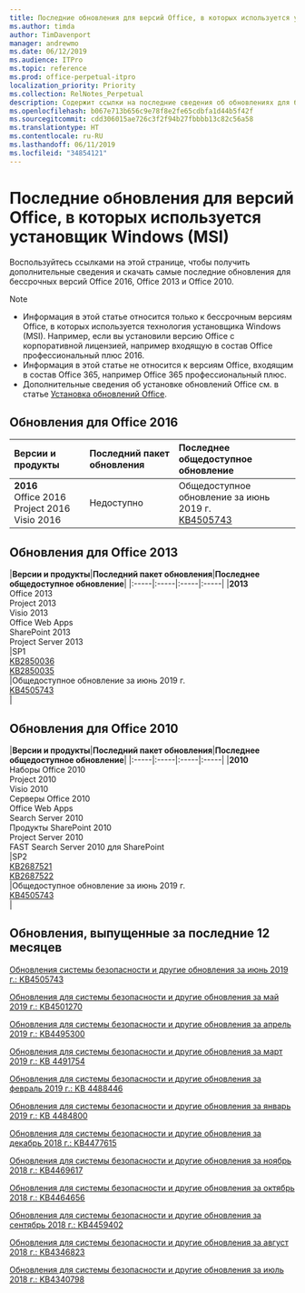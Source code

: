 ```yaml
---
title: Последние обновления для версий Office, в которых используется установщик Windows (MSI)
ms.author: timda
author: TimDavenport
manager: andrewmo
ms.date: 06/12/2019
ms.audience: ITPro
ms.topic: reference
ms.prod: office-perpetual-itpro
localization_priority: Priority
ms.collection: RelNotes_Perpetual
description: Содержит ссылки на последние сведения об обновлениях для бессрочных версий Office 2016, Office 2013 и Office 2010 для ИТ-специалистов
ms.openlocfilehash: b067e713b656c9e78f8e2fe65cdbfa1d44b5f42f
ms.sourcegitcommit: cdd306015ae726c3f2f94b27fbbbb13c82c56a58
ms.translationtype: HT
ms.contentlocale: ru-RU
ms.lasthandoff: 06/11/2019
ms.locfileid: "34854121"
---
```

# <a name="latest-updates-for-versions-of-office-that-use-windows-installer-msi"></a>Последние обновления для версий Office, в которых используется установщик Windows (MSI)

Воспользуйтесь ссылками на этой странице, чтобы получить дополнительные сведения и скачать самые последние обновления для бессрочных версий Office 2016, Office 2013 и Office 2010.
  
 
> [!NOTE]
> - Информация в этой статье относится только к бессрочным версиям Office, в которых используется технология установщика Windows (MSI). Например, если вы установили версию Office с корпоративной лицензией, например входящую в состав Office профессиональный плюс 2016.
> - Информация в этой статье не относится к версиям Office, входящим в состав Office 365, например Office 365 профессиональный плюс.
> - Дополнительные сведения об установке обновлений Office см. в статье [Установка обновлений Office](https://support.office.com/article/2ab296f3-7f03-43a2-8e50-46de917611c5). 


## <a name="office-2016-updates"></a>Обновления для Office 2016

|**Версии и продукты**|**Последний пакет обновления**|**Последнее общедоступное обновление**|
|:-----|:-----|:-----|
|**2016** <br/> Office 2016  <br/> Project 2016  <br/> Visio 2016  <br/> |Недоступно  <br/> |Общедоступное обновление за июнь 2019 г.  <br/> [KB4505743](https://support.microsoft.com/help/4505743) <br/> |
   
## <a name="office-2013-updates"></a>Обновления для Office 2013

|**Версии и продукты**|**Последний пакет обновления**|**Последнее общедоступное обновление**|
|:-----|:-----|:-----|:-----|
|**2013** <br/> Office 2013  <br/> Project 2013  <br/> Visio 2013  <br/> Office Web Apps  <br/> SharePoint 2013  <br/> Project Server 2013  <br/> |SP1 <br/> [KB2850036](https://support.microsoft.com/kb/2850036) <br/>[KB2850035](https://support.microsoft.com/kb/2850035) <br/> |Общедоступное обновление за июнь 2019 г.  <br/> [KB4505743](https://support.microsoft.com/help/4505743) <br/> |
   
## <a name="office-2010-updates"></a>Обновления для Office 2010

|**Версии и продукты**|**Последний пакет обновления**|**Последнее общедоступное обновление**|
|:-----|:-----|:-----|:-----|
|**2010** <br/> Наборы Office 2010  <br/> Project 2010  <br/> Visio 2010  <br/> Серверы Office 2010  <br/> Office Web Apps  <br/> Search Server 2010  <br/> Продукты SharePoint 2010  <br/> Project Server 2010  <br/> FAST Search Server 2010 для SharePoint  <br/> |SP2 <br/>[KB2687521](https://support.microsoft.com/kb/2687521) <br/> [KB2687522](https://support.microsoft.com/kb/2687522) <br/> |Общедоступное обновление за июнь 2019 г. <br/>[KB4505743](https://support.microsoft.com/help/4505743) <br/>|
   

   
## <a name="updates-released-in-past-12-months"></a>Обновления, выпущенные за последние 12 месяцев

[Обновления системы безопасности и другие обновления за июнь 2019 г.: KB4505743](https://support.microsoft.com/help/4505743)


  [Обновления для системы безопасности и другие обновления за май 2019 г.: KB4501270 ](https://support.microsoft.com/ru-RU/help/4501270)


  [Обновления для системы безопасности и другие обновления за апрель 2019 г.: KB4495300](https://support.microsoft.com/ru-RU/help/4495300)


  [Обновления для системы безопасности и другие обновления за март 2019 г.: KB 4491754](https://support.microsoft.com/ru-RU/help/4491754) 

[Обновления для системы безопасности и другие обновления за февраль 2019 г.: KB 4488446](https://support.microsoft.com/help/4488446)

[Обновления для системы безопасности и другие обновления за январь 2019 г.: KB 4484800](https://support.microsoft.com/help/4484800)

[Обновления для системы безопасности и другие обновления за декабрь 2018 г.: KB4477615](https://support.microsoft.com/help/4477615)

[Обновления для системы безопасности и другие обновления за ноябрь 2018 г.: KB4469617](https://support.microsoft.com/help/4469617)

[Обновления для системы безопасности и другие обновления за октябрь 2018 г.: KB4464656](https://support.microsoft.com/help/4464656)

[Обновления для системы безопасности и другие обновления за сентябрь 2018 г.: KB4459402](https://support.microsoft.com/help/4459402) 

[Обновления для системы безопасности и другие обновления за август 2018 г.: KB4346823](https://support.microsoft.com/help/4346823)   

[Обновления для системы безопасности и другие обновления за июль 2018 г.: KB4340798](https://support.microsoft.com/help/4340798)   

  


  
 
  
 
  

  
   
  
